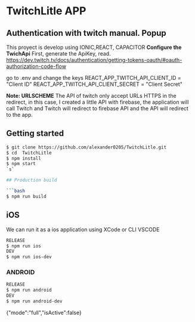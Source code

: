 
# TwitchLitle APP


## Authentication with twitch manual. Popup 

This proyect is develop using IONIC,REACT, CAPACITOR
**Configure the TwichApi**
First, generate the ApiKey, read.
 https://dev.twitch.tv/docs/authentication/getting-tokens-oauth/#oauth-authorization-code-flow
 
go to .env  and change the keys
REACT_APP_TWITCH_API_CLIENT_ID = "Client ID"
REACT_APP_TWITCH_API_CLIENT_SECRET = "Client Secret"

**Note: URLSCHEME**
The API of twitch only accept URLs HTTPS in the redirect, in this case, I created a little API with firebase, the application will call Twitch and Twitch will redirect to firebase API and the API will redirect to the app.



## Getting started

```bash
$ git clone https://github.com/alexander0205/TwitchLitle.git
$ cd  TwitchLitle
$ npm install
$ npm start 
`s`

## Production build

```bash
$ npm run build
```

## iOS

We can run it as a ios application using XCode or CLI VSCODE


```bash 
RELEASE
$ npm run ios 
DEV
$ npm run ios-dev 
```




### ANDROID

```bash
RELEASE
$ npm run android 
DEV
$ npm run android-dev 
```

{"mode":"full","isActive":false}